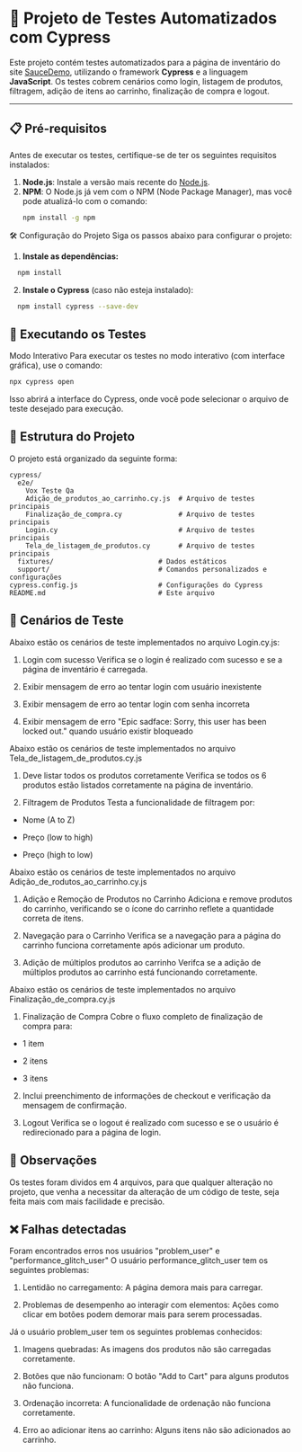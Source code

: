 # 🚀 Projeto de Testes Automatizados com Cypress

Este projeto contém testes automatizados para a página de inventário do site [SauceDemo](https://www.saucedemo.com/v1/), utilizando o framework **Cypress** e a linguagem **JavaScript**. Os testes cobrem cenários como login, listagem de produtos, filtragem, adição de itens ao carrinho, finalização de compra e logout.

---

## 📋 Pré-requisitos

Antes de executar os testes, certifique-se de ter os seguintes requisitos instalados:

1. **Node.js**: Instale a versão mais recente do [Node.js](https://nodejs.org/).
2. **NPM**: O Node.js já vem com o NPM (Node Package Manager), mas você pode atualizá-lo com o comando:
   ```bash
   npm install -g npm
🛠️ Configuração do Projeto
Siga os passos abaixo para configurar o projeto:


1. **Instale as dependências:**

```bash
  npm install
```
2. **Instale o Cypress** (caso não esteja instalado):

```bash
  npm install cypress --save-dev
```

## 🚀 Executando os Testes
Modo Interativo
Para executar os testes no modo interativo (com interface gráfica), use o comando:

```bash
npx cypress open
```
Isso abrirá a interface do Cypress, onde você pode selecionar o arquivo de teste desejado para execução.


## 📂 Estrutura do Projeto
O projeto está organizado da seguinte forma:

```
cypress/
  e2e/
    Vox Teste Qa
    Adição_de_produtos_ao_carrinho.cy.js  # Arquivo de testes principais
    Finalização_de_compra.cy              # Arquivo de testes principais
    Login.cy                              # Arquivo de testes principais
    Tela_de_listagem_de_produtos.cy       # Arquivo de testes principais 
  fixtures/                          # Dados estáticos
  support/                           # Comandos personalizados e configurações
cypress.config.js                    # Configurações do Cypress
README.md                            # Este arquivo
```
## 🧪 Cenários de Teste
Abaixo estão os cenários de teste implementados no arquivo Login.cy.js:

1. Login com sucesso
Verifica se o login é realizado com sucesso e se a página de inventário é carregada.

2. Exibir mensagem de erro ao tentar login com usuário inexistente

3. Exibir mensagem de erro ao tentar login com senha incorreta

4. Exibir mensagem de erro "Epic sadface: Sorry, this user has been locked out." quando usuário existir bloqueado

Abaixo estão os cenários de teste implementados no arquivo Tela_de_listagem_de_produtos.cy.js

1. Deve listar todos os produtos corretamente
Verifica se todos os 6 produtos estão listados corretamente na página de inventário.

2. Filtragem de Produtos
Testa a funcionalidade de filtragem por:

- Nome (A to Z)

- Preço (low to high)

- Preço (high to low)

Abaixo estão os cenários de teste implementados no arquivo Adição_de_rodutos_ao_carrinho.cy.js

1. Adição e Remoção de Produtos no Carrinho
Adiciona e remove produtos do carrinho, verificando se o ícone do carrinho reflete a quantidade correta de itens.

2. Navegação para o Carrinho
Verifica se a navegação para a página do carrinho funciona corretamente após adicionar um produto.

3. Adição de múltiplos produtos ao carrinho
Verifca se a adição de múltiplos produtos ao carrinho está funcionando corretamente.

Abaixo estão os cenários de teste implementados no arquivo Finalização_de_compra.cy.js

1. Finalização de Compra
Cobre o fluxo completo de finalização de compra para:

- 1 item

- 2 itens

- 3 itens

2. Inclui preenchimento de informações de checkout e verificação da mensagem de confirmação.

3. Logout
Verifica se o logout é realizado com sucesso e se o usuário é redirecionado para a página de login.

## 📝 Observações

Os testes foram dividos em 4 arquivos, para que qualquer alteração no projeto, que venha a necessitar da alteração de um código de teste, seja feita mais com mais facilidade e precisão.

## ❌ Falhas detectadas

Foram encontrados erros nos usuários "problem_user" e "performance_glitch_user"
O usuário performance_glitch_user tem os seguintes problemas:

1. Lentidão no carregamento: A página demora mais para carregar.

2. Problemas de desempenho ao interagir com elementos: Ações como clicar em botões podem demorar mais para serem processadas.

Já o usuário problem_user tem os seguintes problemas conhecidos:

1. Imagens quebradas: As imagens dos produtos não são carregadas corretamente.

2. Botões que não funcionam: O botão "Add to Cart" para alguns produtos não funciona.

2. Ordenação incorreta: A funcionalidade de ordenação não funciona corretamente.

4. Erro ao adicionar itens ao carrinho: Alguns itens não são adicionados ao carrinho.





